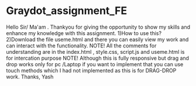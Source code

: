 # Graydot_assignment_FE
Hello Sir/ Ma'am . Thankyou for giving the opportunity to show my skills and enhance my knowledge with this assignment. 
1)How to use this?
2)Download the file useme.html and there you can easily view my work and can interact with the functionality.
NOTE! All the comments for understanding are in the index.html , style.css, script.js and useme.html is for intercation purpose
NOTE! Although this is fully responsive but drag and drop works only for pc /Laptop if you want to implement that you can use touch methods which I had not implemented as this is for DRAG-DROP work.
Thanks, 
Yash
